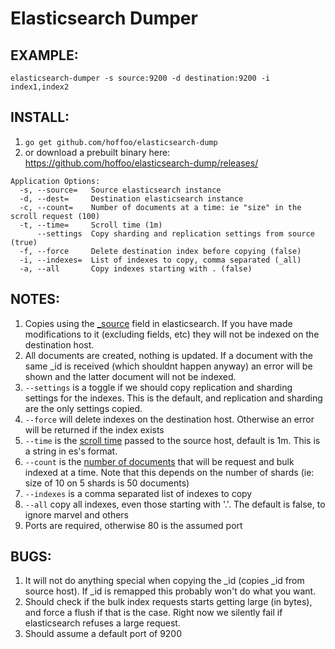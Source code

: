 # Elasticsearch Dumper

## EXAMPLE:
```elasticsearch-dumper -s source:9200 -d destination:9200 -i index1,index2```

## INSTALL:
1. ```go get github.com/hoffoo/elasticsearch-dump```
2. or download a prebuilt binary here: https://github.com/hoffoo/elasticsearch-dump/releases/


```
Application Options:
  -s, --source=   Source elasticsearch instance
  -d, --dest=     Destination elasticsearch instance
  -c, --count=    Number of documents at a time: ie "size" in the scroll request (100)
  -t, --time=     Scroll time (1m)
      --settings  Copy sharding and replication settings from source (true)
  -f, --force     Delete destination index before copying (false)
  -i, --indexes=  List of indexes to copy, comma separated (_all)
  -a, --all       Copy indexes starting with . (false)
```

## NOTES:

1. Copies using the [_source](http://www.elasticsearch.org/guide/en/elasticsearch/reference/current/mapping-source-field.html) field in elasticsearch. If you have made modifications to it (excluding fields, etc) they will not be indexed on the destination host.
1. All documents are created, nothing is updated. If a document with the same _id is received (which shouldnt happen anyway) an error will be shown and the latter document will not be indexed.
1. ```--settings``` is a toggle if we should copy replication and sharding settings for the indexes. This is the default, and replication and sharding are the only settings copied.
1. ```--force``` will delete indexes on the destination host. Otherwise an error will be returned if the index exists
1. ```--time``` is the [scroll time](http://www.elasticsearch.org/guide/en/elasticsearch/reference/current/search-request-scroll.html#scroll-search-context) passed to the source host, default is 1m. This is a string in es's format.
1. ```--count``` is the [number of documents](http://www.elasticsearch.org/guide/en/elasticsearch/reference/current/search-request-scroll.html#scroll-scan) that will be request and bulk indexed at a time. Note that this depends on the number of shards (ie: size of 10 on 5 shards is 50 documents)
1. ```--indexes``` is a comma separated list of indexes to copy
1. ```--all``` copy all indexes, even those starting with '.'. The default is false, to ignore marvel and others
1. Ports are required, otherwise 80 is the assumed port

## BUGS:

1. It will not do anything special when copying the _id (copies _id from source host). If _id is remapped this probably won't do what you want.
1. Should check if the bulk index requests starts getting large (in bytes), and force a flush if that is the case. Right now we silently fail if elasticsearch refuses a large request.
1. Should assume a default port of 9200
